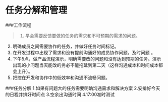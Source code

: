 # 任务分解和管理
###工作流程

> 1. 早会需要反馈要做的任务的需求和不可预期的需求的问题。
2. 明确成员之间需要协作的任务，并做好任务时间标记。
3. 在开发过程中出现了需求和没有提前沟通好的成员协作问题，及时问题 。
4. 下午5点，做产品流程演示，明确需要改的问题和没有达到预期的任务。演示出现的小问题当天能改的务必不能拖延到第二天（这样沟通成本和时间成本都会上升）。
5. 把控在开发和协作中的低效率和沟通不流畅问题。

 
###任务分解
1.如果有问题大的任务需要明确沟通需求和解决方案 
2.安排好今天的日程并排好时间点 
3.空余出沟通时间 
4.17:00准时测试